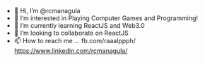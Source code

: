 - 👋 Hi, I’m @rcmanagula
- 👀 I’m interested in Playing Computer Games and Programming!
- 🌱 I’m currently learning ReactJS and Web3.0
- 💞️ I’m looking to collaborate on ReactJS
- 📫 How to reach me ...
fb.com/raaalppph/
https://www.linkedin.com/rcmanagula/

<!---
rcmanagula/rcmanagula is a ✨ special ✨ repository because its `README.md` (this file) appears on your GitHub profile.
You can click the Preview link to take a look at your changes.
--->

